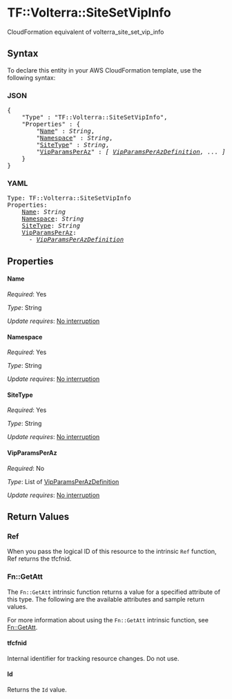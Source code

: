 # TF::Volterra::SiteSetVipInfo

CloudFormation equivalent of volterra_site_set_vip_info

## Syntax

To declare this entity in your AWS CloudFormation template, use the following syntax:

### JSON

<pre>
{
    "Type" : "TF::Volterra::SiteSetVipInfo",
    "Properties" : {
        "<a href="#name" title="Name">Name</a>" : <i>String</i>,
        "<a href="#namespace" title="Namespace">Namespace</a>" : <i>String</i>,
        "<a href="#sitetype" title="SiteType">SiteType</a>" : <i>String</i>,
        "<a href="#vipparamsperaz" title="VipParamsPerAz">VipParamsPerAz</a>" : <i>[ <a href="vipparamsperazdefinition.md">VipParamsPerAzDefinition</a>, ... ]</i>
    }
}
</pre>

### YAML

<pre>
Type: TF::Volterra::SiteSetVipInfo
Properties:
    <a href="#name" title="Name">Name</a>: <i>String</i>
    <a href="#namespace" title="Namespace">Namespace</a>: <i>String</i>
    <a href="#sitetype" title="SiteType">SiteType</a>: <i>String</i>
    <a href="#vipparamsperaz" title="VipParamsPerAz">VipParamsPerAz</a>: <i>
      - <a href="vipparamsperazdefinition.md">VipParamsPerAzDefinition</a></i>
</pre>

## Properties

#### Name

_Required_: Yes

_Type_: String

_Update requires_: [No interruption](https://docs.aws.amazon.com/AWSCloudFormation/latest/UserGuide/using-cfn-updating-stacks-update-behaviors.html#update-no-interrupt)

#### Namespace

_Required_: Yes

_Type_: String

_Update requires_: [No interruption](https://docs.aws.amazon.com/AWSCloudFormation/latest/UserGuide/using-cfn-updating-stacks-update-behaviors.html#update-no-interrupt)

#### SiteType

_Required_: Yes

_Type_: String

_Update requires_: [No interruption](https://docs.aws.amazon.com/AWSCloudFormation/latest/UserGuide/using-cfn-updating-stacks-update-behaviors.html#update-no-interrupt)

#### VipParamsPerAz

_Required_: No

_Type_: List of <a href="vipparamsperazdefinition.md">VipParamsPerAzDefinition</a>

_Update requires_: [No interruption](https://docs.aws.amazon.com/AWSCloudFormation/latest/UserGuide/using-cfn-updating-stacks-update-behaviors.html#update-no-interrupt)

## Return Values

### Ref

When you pass the logical ID of this resource to the intrinsic `Ref` function, Ref returns the tfcfnid.

### Fn::GetAtt

The `Fn::GetAtt` intrinsic function returns a value for a specified attribute of this type. The following are the available attributes and sample return values.

For more information about using the `Fn::GetAtt` intrinsic function, see [Fn::GetAtt](https://docs.aws.amazon.com/AWSCloudFormation/latest/UserGuide/intrinsic-function-reference-getatt.html).

#### tfcfnid

Internal identifier for tracking resource changes. Do not use.

#### Id

Returns the <code>Id</code> value.

